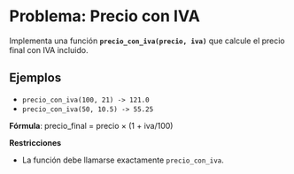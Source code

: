 # Problema: Precio con IVA

Implementa una función **`precio_con_iva(precio, iva)`** que calcule el precio final con IVA incluido.

## Ejemplos
- `precio_con_iva(100, 21) -> 121.0`
- `precio_con_iva(50, 10.5) -> 55.25`

**Fórmula**: precio_final = precio × (1 + iva/100)

**Restricciones**
- La función debe llamarse exactamente `precio_con_iva`.
